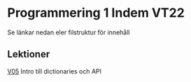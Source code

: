 # Programmering 1 Indem VT22
Se länkar nedan eler filstruktur för innehåll 

## Lektioner
[V05](/v05) Intro till dictionaries och API 